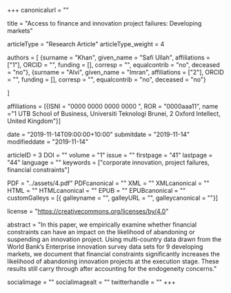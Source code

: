 +++
canonicalurl = ""

title = "Access to finance and innovation project failures: Developing markets"

articleType = "Research Article"
articleType_weight = 4

authors = [
  {surname = "Khan",  given_name = "Safi Ullah",  affiliations = ["1"],  ORCID = "", funding = [], corresp = "", equalcontrib = "no", deceased = "no"},
  {surname = "Alvi",  given_name = "Imran",  affiliations = ["2"],  ORCID = "", funding = [], corresp = "", equalcontrib = "no", deceased = "no"}
  
]

affiliations = [{ISNI = "0000 0000 0000 0000 ", ROR = "0000aaa11", name ="1 UTB School of Business, Universiti Teknologi Brunei, 2 Oxford Intellect, United Kingdom"}]

date = "2019-11-14T09:00:00+10:00"
submitdate = "2019-11-14"
modifieddate = "2019-11-14"

articleID = 3
DOI = ""
volume = "1"
issue = ""
firstpage = "41"
lastpage = "44"
language = ""
keywords = ["corporate innovation, project failures, financial constraints"]


PDF = "../assets/4.pdf"
PDFcanonical = ""
XML = ""
XMLcanonical = ""
HTML = ""
HTMLcanonical = ""
EPUB = ""
EPUBcanonical = ""
customGalleys = [{ galleyname = "", galleyURL = "", galleycanonical = ""}]

license = "https://creativecommons.org/licenses/by/4.0"

abstract = "In this paper, we empirically examine whether financial constraints can have an impact on the likelihood of abandoning or suspending an innovation project. Using multi-country data drawn from the World Bank’s Enterprise innovation survey data sets for 9 developing markets, we document that financial constraints significantly increases the likelihood of abandoning innovation projects at the execution stage. These results still carry through after accounting for the endogeneity concerns."


socialimage = ""
socialimagealt = ""
twitterhandle = ""
+++

